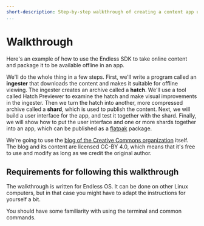 ```yaml
---
short-description: Step-by-step walkthrough of creating a content app using the Endless SDK
...
```

# Walkthrough #

Here's an example of how to use the Endless SDK to take online content and package it to be available offline in an app.

We'll do the whole thing in a few steps.
First, we'll write a program called an **ingester** that downloads the content and makes it suitable for offline viewing.
The ingester creates an archive called a **hatch**.
We'll use a tool called Hatch Previewer to examine the hatch and make visual improvements in the ingester.
Then we turn the hatch into another, more compressed archive called a **shard**, which is used to publish the content.
Next, we will build a user interface for the app, and test it together with the shard.
Finally, we will show how to put the user interface and one or more shards together into an app, which can be published as a [flatpak] package.

We're going to use the [blog of the Creative Commons organization][cc-blog] itself.
The blog and its content are licensed CC-BY 4.0, which means that it's free to use and modify as long as we credit the original author.

## Requirements for following this walkthrough ##

The walkthrough is written for Endless OS.
It can be done on other Linux computers, but in that case you might have to adapt the instructions for yourself a bit.

You should have some familiarity with using the terminal and common commands.

[cc-blog]: https://creativecommons.org/blog
[flatpak]: https://flatpak.org
